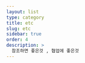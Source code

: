 ```yaml
---
layout: list
type: category
title: etc
slug: etc
sidebar: true
order: 4
description: >
  참조하면 좋은것 , 협업에 좋은것
---
```

